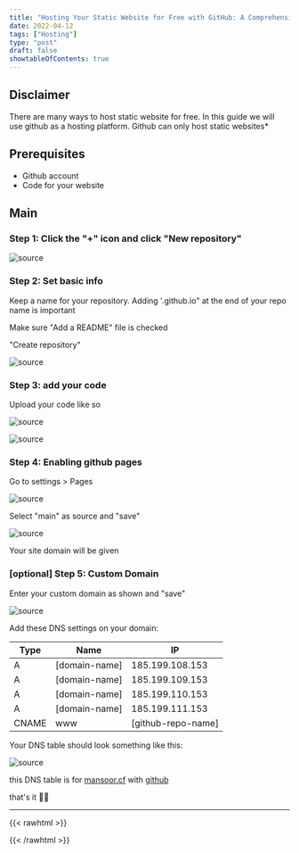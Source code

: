 ```yaml
---
title: "Hosting Your Static Website for Free with GitHub: A Comprehensive Guide"
date: 2022-04-12
tags: ["Hosting"]
type: "post"
draft: false
showtableOfContents: true
---
```


## Disclaimer
There are many ways to host static website for free. In this guide we will use github as a hosting platform. Github can only host static websites*

## Prerequisites
* Github account
* Code for your website

## Main

### Step 1: Click the "+" icon and click "New repository"

![source](/images/guides/hosting/2022.png)

### Step 2: Set basic info 

Keep a name for your repository. Adding '.github.io" at the end of your repo name is important

Make sure "Add a README" file is checked

"Create repository"

![source](/images/guides/hosting/2022_1.png)

### Step 3: add your code

Upload your code like so

![source](/images/guides/hosting/2022_2.png)

![source](/images/guides/hosting/2022_3.png)

### Step 4: Enabling github pages

Go to settings > Pages

![source](/images/guides/hosting/2022_4.png)

Select "main" as source and "save"

![source](/images/guides/hosting/2022_5.png)

Your site domain will be given

### [optional] Step 5: Custom Domain

Enter your custom domain as shown and "save"

![source](/images/guides/hosting/2022_6.png)

Add these DNS settings on your domain:

| Type	| Name      	| IP 	 		  	 |
|-------|---------------|--------------------|
| A 	| [domain-name] | 185.199.108.153	 |
| A  	| [domain-name] | 185.199.109.153	 |
| A 	| [domain-name] | 185.199.110.153	 |
| A 	| [domain-name] | 185.199.111.153	 |
| CNAME	| www			| [github-repo-name] |

Your DNS table should look something like this:

![source](/images/guides/hosting/2022_7.png)

this DNS table is for [mansoor.cf](https://mansoor.cf) with [github](https://github.com/mansoorbarri/website)

that's it ✌🏽

-------------------------------------------------------------
{{< rawhtml >}} 
<script src="https://utteranc.es/client.js"
        repo="mansoorbarri/website"
        issue-term="title"
        theme="dark-blue"
        crossorigin="anonymous"
        async>
</script>
{{< /rawhtml >}}